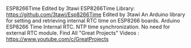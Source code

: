 ESP8266Time Edited by 3tawi
ESP8266Time Library: https://github.com/3tawi/Esp8266Time Edited by 3tawi
An Arduino library for setting and retrieving internal RTC time on ESP8266 boards.
Arduino ESP8266 Time Internal RTC.
NTP time synchronization.
No need for external RTC module.
Find All "Great Projects" Videos : https://www.youtube.com/c/GreatProjects

